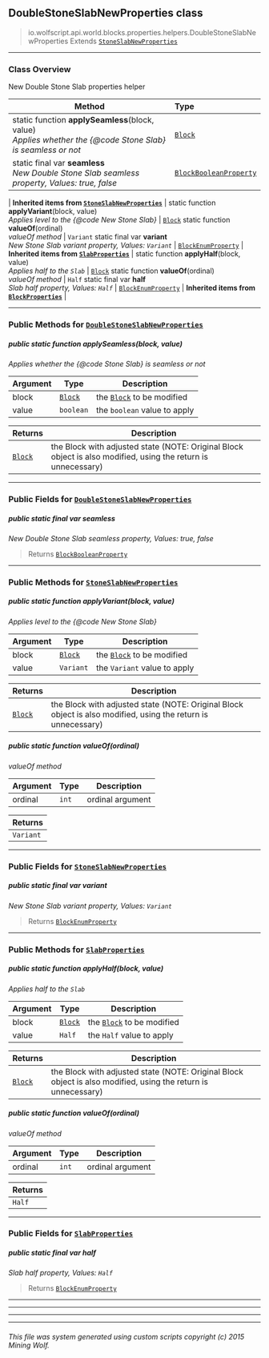 ## DoubleStoneSlabNewProperties __class__

>io.wolfscript.api.world.blocks.properties.helpers.DoubleStoneSlabNewProperties
>Extends [`StoneSlabNewProperties`](StoneSlabNewProperties.md)

---

### Class Overview

New Double Stone Slab properties helper

Method | Type   
--- | :--- 
static function __applySeamless__(block, value) <br> _Applies whether the {@code Stone Slab} is seamless or not_ | [`Block`](../../Block.md)
static final var __seamless__ <br> _New Double Stone Slab seamless property, Values: true, false_ | [`BlockBooleanProperty`](../BlockBooleanProperty.md)
 |
__Inherited items from [`StoneSlabNewProperties`](StoneSlabNewProperties.md)__ |
static function __applyVariant__(block, value) <br> _Applies level to the {@code New Stone Slab}_ | [`Block`](../../Block.md)
static function __valueOf__(ordinal) <br> _valueOf method_ | `Variant`
static final var __variant__ <br> _New Stone Slab variant property, Values: `Variant`_ | [`BlockEnumProperty`](../BlockEnumProperty.md)
 |
__Inherited items from [`SlabProperties`](SlabProperties.md)__ |
static function __applyHalf__(block, value) <br> _Applies half to the `Slab`_ | [`Block`](../../Block.md)
static function __valueOf__(ordinal) <br> _valueOf method_ | `Half`
static final var __half__ <br> _Slab half property, Values: `Half`_ | [`BlockEnumProperty`](../BlockEnumProperty.md)
 |
__Inherited items from [`BlockProperties`](BlockProperties.md)__ |









---


### Public Methods for [`DoubleStoneSlabNewProperties`](DoubleStoneSlabNewProperties.md)

##### <a id='applyseamless'></a>public static function __applySeamless__(block, value)

_Applies whether the {@code Stone Slab} is seamless or not_

Argument | Type | Description  
--- | --- | --- 
block | [`Block`](../../Block.md) | the [`Block`](../../Block.md) to be modified
value | `boolean` | the `boolean` value to apply

Returns | Description
--- | --- 
[`Block`](../../Block.md) | the Block with adjusted state (NOTE: Original Block object is also modified, using the return is unnecessary)


---

### Public Fields for [`DoubleStoneSlabNewProperties`](DoubleStoneSlabNewProperties.md)

##### <a id='seamless'></a>public static final var __seamless__

_New Double Stone Slab seamless property, Values: true, false_

>Returns
>  [`BlockBooleanProperty`](../BlockBooleanProperty.md)

---

### Public Methods for [`StoneSlabNewProperties`](StoneSlabNewProperties.md)

##### <a id='applyvariant'></a>public static function __applyVariant__(block, value)

_Applies level to the {@code New Stone Slab}_

Argument | Type | Description  
--- | --- | --- 
block | [`Block`](../../Block.md) | the [`Block`](../../Block.md) to be modified
value | `Variant` | the `Variant` value to apply

Returns | Description
--- | --- 
[`Block`](../../Block.md) | the Block with adjusted state (NOTE: Original Block object is also modified, using the return is unnecessary)


##### <a id='valueof'></a>public static function __valueOf__(ordinal)

_valueOf method_

Argument | Type | Description  
--- | --- | --- 
ordinal | `int` | ordinal argument

Returns | 
--- | 
`Variant` |


---

### Public Fields for [`StoneSlabNewProperties`](StoneSlabNewProperties.md)

##### <a id='variant'></a>public static final var __variant__

_New Stone Slab variant property, Values: `Variant`_

>Returns
>  [`BlockEnumProperty`](../BlockEnumProperty.md)

---

### Public Methods for [`SlabProperties`](SlabProperties.md)

##### <a id='applyhalf'></a>public static function __applyHalf__(block, value)

_Applies half to the `Slab`_

Argument | Type | Description  
--- | --- | --- 
block | [`Block`](../../Block.md) | the [`Block`](../../Block.md) to be modified
value | `Half` | the `Half` value to apply

Returns | Description
--- | --- 
[`Block`](../../Block.md) | the Block with adjusted state (NOTE: Original Block object is also modified, using the return is unnecessary)


##### <a id='valueof'></a>public static function __valueOf__(ordinal)

_valueOf method_

Argument | Type | Description  
--- | --- | --- 
ordinal | `int` | ordinal argument

Returns | 
--- | 
`Half` |


---

### Public Fields for [`SlabProperties`](SlabProperties.md)

##### <a id='half'></a>public static final var __half__

_Slab half property, Values: `Half`_

>Returns
>  [`BlockEnumProperty`](../BlockEnumProperty.md)

---


---


---


---


###### This file was system generated using custom scripts copyright (c) 2015 Mining Wolf.
	

